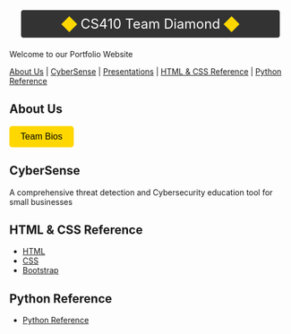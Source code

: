 <link rel="stylesheet" type="text/css" href="style.css">

<div style="display: flex; align-items: center; justify-content: center; border: 1px solid #ddd; padding: 10px; background-color: #333; border-radius: 5px; margin: 20px;">
    <div style="width: 20px; height: 20px; background-color: #FFD700; transform: rotate(45deg); margin: 0 10px;"></div>
    <div style="color: #fff; font-size: 24px;">CS410 Team Diamond</div>
    <div style="width: 20px; height: 20px; background-color: #FFD700; transform: rotate(45deg); margin: 0 10px;"></div>
</div>


Welcome to our Portfolio Website

[About Us](#about-us) | [CyberSense](#cybersense) | [Presentations](presentations.md) | [HTML & CSS Reference](#html--css-reference) | [Python Reference](#python-reference)


## About Us

<a href="https://KyleHubbs008.github.io/CS410_Diamond/team_bios.html" style="text-decoration: none;">
    <button style="
        display: inline-block;
        padding: 10px 20px;
        font-size: 16px;
        cursor: pointer;
        text-align: center;
        text-decoration: none;
        outline: none;
        color: #000;
        background-color: #FFD700;
        border: none;
        border-radius: 5px;
        transition: background-color 0.3s ease;">
        Team Bios
    </button>
</a>

<script>
    document.querySelector('a[href="https://KyleHubbs008.github.io/CS410_Diamond/team_bios.html"] button').addEventListener('mousedown', function() {
        this.style.backgroundColor = '#FFEC8B';
    });
    document.querySelector('a[href="https://KyleHubbs008.github.io/CS410_Diamond/team_bios.html"] button').addEventListener('mouseup', function() {
        this.style.backgroundColor = '#FFD700';
    });
</script>

## CyberSense

A comprehensive threat detection and Cybersecurity education tool for small businesses


## HTML & CSS Reference

  - [HTML](https://www.w3schools.com/html/default.asp)
  - [CSS](https://www.w3schools.com/css/default.asp)
  - [Bootstrap](https://www.w3schools.com/bootstrap5/index.php)


## Python Reference

  - [Python Reference](https://docs.python.org/3/reference/index.html)


